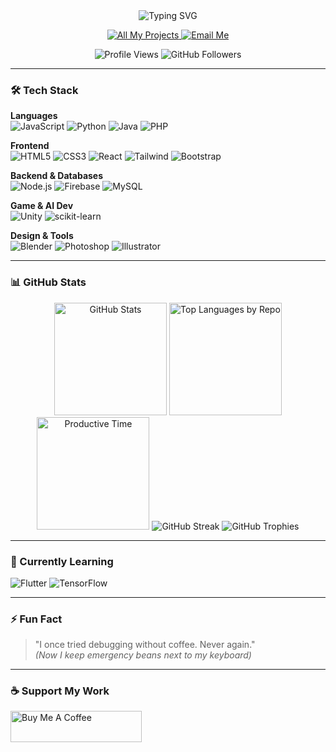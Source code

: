 <div align="center">
  <img src="https://readme-typing-svg.demolab.com?font=Fira+Code&weight=600&size=28&duration=2000&pause=500&color=58A6FF&center=true&vCenter=true&width=500&lines=Hi+%F0%9F%91%8B%2C+I'm+Gavriell+Pangan;Aspiring+Software+Developer;AI+%7C+Web+%7C+Game+Dev+Enthusiast" alt="Typing SVG" />
  
  <p align="center">
    <a href="https://github.com/L3V1TH5N?tab=repositories">
      <img alt="All My Projects" src="https://img.shields.io/badge/-Explore_My_Work-58A6FF?style=for-the-badge&logo=github&logoColor=white" />
    </a>
    <a href="mailto:gavriell.pangann@gmail.com">
      <img alt="Email Me" src="https://img.shields.io/badge/-Contact_Me-EA4335?style=for-the-badge&logo=gmail&logoColor=white" />
    </a>
  </p>
  
  <img src="https://komarev.com/ghpvc/?username=l3v1th5n&label=Profile+Views&color=58A6FF&style=flat" alt="Profile Views" /> 
  <img src="https://img.shields.io/github/followers/L3V1TH5N?label=Followers&style=social" alt="GitHub Followers" />
</div>

---

### 🛠️ Tech Stack

**Languages**  
![JavaScript](https://img.shields.io/badge/-JavaScript-F7DF1E?logo=javascript&logoColor=black)
![Python](https://img.shields.io/badge/-Python-3776AB?logo=python&logoColor=white)
![Java](https://img.shields.io/badge/-Java-007396?logo=java&logoColor=white)
![PHP](https://img.shields.io/badge/-PHP-777BB4?logo=php&logoColor=white)

**Frontend**  
![HTML5](https://img.shields.io/badge/-HTML5-E34F26?logo=html5&logoColor=white)
![CSS3](https://img.shields.io/badge/-CSS3-1572B6?logo=css3&logoColor=white)
![React](https://img.shields.io/badge/-React-61DAFB?logo=react&logoColor=black)
![Tailwind](https://img.shields.io/badge/-Tailwind-06B6D4?logo=tailwindcss&logoColor=white)
![Bootstrap](https://img.shields.io/badge/-Bootstrap-7952B3?logo=bootstrap&logoColor=white)

**Backend & Databases**  
![Node.js](https://img.shields.io/badge/-Node.js-339933?logo=node.js&logoColor=white)
![Firebase](https://img.shields.io/badge/-Firebase-FFCA28?logo=firebase&logoColor=black)
![MySQL](https://img.shields.io/badge/-MySQL-4479A1?logo=mysql&logoColor=white)

**Game & AI Dev**  
![Unity](https://img.shields.io/badge/-Unity-FFFFFF?logo=unity&logoColor=black)
![scikit-learn](https://img.shields.io/badge/-scikit--learn-F7931E?logo=scikit-learn&logoColor=white)

**Design & Tools**  
![Blender](https://img.shields.io/badge/-Blender-F5792A?logo=blender&logoColor=white)
![Photoshop](https://img.shields.io/badge/-Photoshop-31A8FF?logo=adobephotoshop&logoColor=white)
![Illustrator](https://img.shields.io/badge/-Illustrator-FF9A00?logo=adobeillustrator&logoColor=white)

---

### 📊 GitHub Stats

<div align="center">

  <!-- GitHub Profile Summary Cards -->
  <img height="180em" src="https://github-profile-summary-cards.vercel.app/api/cards/stats?username=L3V1TH5N&theme=github_dark" alt="GitHub Stats" />
  <img height="180em" src="https://github-profile-summary-cards.vercel.app/api/cards/repos-per-language?username=L3V1TH5N&theme=github_dark&exclude=html" alt="Top Languages by Repo" />
  <img height="180em" src="https://github-profile-summary-cards.vercel.app/api/cards/productive-time?username=L3V1TH5N&theme=github_dark&utcOffset=8" alt="Productive Time" />

  <!-- GitHub Streak Stats -->
  <img src="https://streak-stats.demolab.com?user=L3V1TH5N&theme=github-dark&hide_border=true&date_format=j%20M%5B%20Y%5D" alt="GitHub Streak" />

  <!-- GitHub Trophy (optional but popular) -->
  <img src="https://github-profile-trophy.vercel.app/?username=L3V1TH5N&theme=onestar&no-frame=true&margin-w=5&title=Stars,Followers,Commit,Issues,Repositories&rank=SECRET,SSS,AAA,AA,A,B,C" alt="GitHub Trophies" />

</div>


---

### 🎯 Currently Learning
![Flutter](https://img.shields.io/badge/-Flutter-02569B?logo=flutter&logoColor=white)
![TensorFlow](https://img.shields.io/badge/-TensorFlow-FF6F00?logo=tensorflow&logoColor=white)

---

### ⚡ Fun Fact
> "I once tried debugging without coffee. Never again."  
> *(Now I keep emergency beans next to my keyboard)*

---

### ☕ Support My Work
<a href="https://www.buymeacoffee.com/gaavvv" target="_blank">
  <img src="https://cdn.buymeacoffee.com/buttons/v2/default-yellow.png" alt="Buy Me A Coffee" height="50" width="210">
</a>

